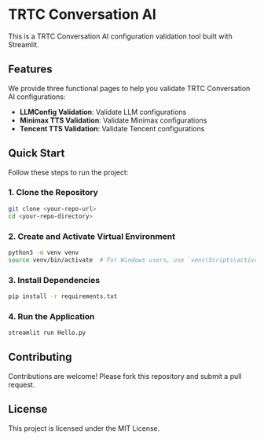# TRTC Conversation AI

This is a TRTC Conversation AI configuration validation tool built with Streamlit.

## Features

We provide three functional pages to help you validate TRTC Conversation AI configurations:

- **LLMConfig Validation**: Validate LLM configurations
- **Minimax TTS Validation**: Validate Minimax configurations
- **Tencent TTS Validation**: Validate Tencent configurations

## Quick Start

Follow these steps to run the project:

### 1. Clone the Repository

```bash
git clone <your-repo-url>
cd <your-repo-directory>
```

### 2. Create and Activate Virtual Environment

```bash
python3 -m venv venv
source venv/bin/activate  # For Windows users, use `venv\Scripts\activate`
```

### 3. Install Dependencies

```bash
pip install -r requirements.txt
```

### 4. Run the Application

```bash
streamlit run Hello.py
```

## Contributing

Contributions are welcome! Please fork this repository and submit a pull request.

## License

This project is licensed under the MIT License.